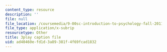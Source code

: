 ```yaml
---
content_type: resource
description: ''
file: null
file_location: /coursemedia/9-00sc-introduction-to-psychology-fall-2011/ad40460efd1d3a89381f4f69fcad1832_SXzdOK_J-xE.srt
file_type: application/x-subrip
resourcetype: Other
title: 3play caption file
uid: ad40460e-fd1d-3a89-381f-4f69fcad1832
---
```

